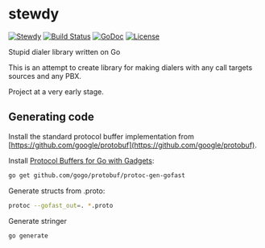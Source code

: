 # stewdy

[![Stewdy](https://img.shields.io/badge/stewdy-alpha-lightgrey.svg)](https://github.com/ivahaev/stewdy)
[![Build Status](https://travis-ci.org/ivahaev/stewdy.svg?branch=master)](https://travis-ci.org/ivahaev/stewdy)
[![GoDoc](https://godoc.org/github.com/ivahaev/stewdy?status.svg)](https://godoc.org/github.com/ivahaev/stewdy)
[![License](https://img.shields.io/badge/license-MIT%20v3-blue.svg)](https://github.com/ivahaev/stewdy/blob/master/LICENSE)

Stupid dialer library written on Go

This is an attempt to create library for making dialers with any call targets sources and any PBX.

Project at a very early stage.

## Generating code

Install the standard protocol buffer implementation from [https://github.com/google/protobuf](https://github.com/google/protobuf).

Install [Protocol Buffers for Go with Gadgets](https://github.com/gogo/protobuf):

```bash
go get github.com/gogo/protobuf/protoc-gen-gofast
```

Generate structs from .proto:

```bash
protoc --gofast_out=. *.proto
```

Generate stringer

```bash
go generate
```

